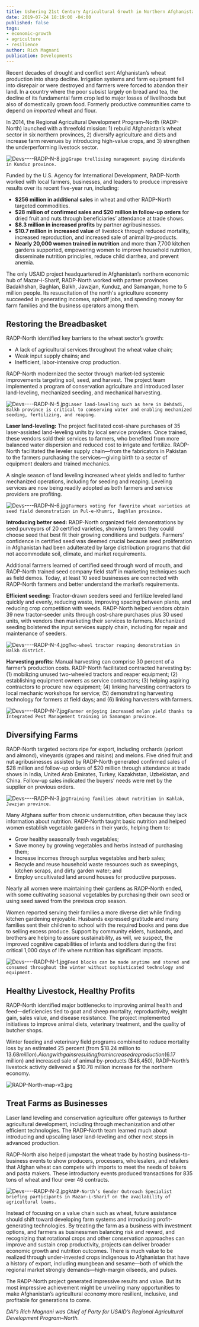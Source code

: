 ```yaml
---
title: Ushering 21st Century Agricultural Growth in Northern Afghanistan
date: 2019-07-24 18:19:00 -04:00
published: false
tags:
- economic-growth
- agriculture
- resilience
author: Rich Magnani
publication: Developments
---
```


Recent decades of drought and conflict sent Afghanistan’s wheat production into sharp decline. Irrigation systems and farm equipment fell into disrepair or were destroyed and farmers were forced to abandon their land. In a country where the poor subsist largely on bread and tea, the decline of its fundamental farm crop led to major losses of livelihoods but also of domestically grown food. Formerly productive communities came to depend on *imported* wheat and flour.

In 2014, the Regional Agricultural Development Program–North (RADP-North) launched with a threefold mission: 1) rebuild Afghanistan’s wheat sector in six northern provinces, 2) diversify agriculture and diets and increase farm revenues by introducing high-value crops, and 3) strengthen the underperforming livestock sector.

![Devs----RADP-N-8.jpg](/uploads/Devs----RADP-N-8.jpg)`Grape trellising management paying dividends in Kunduz province.`

Funded by the U.S. Agency for International Development, RADP-North worked with local farmers, businesses, and leaders to produce impressive results over its recent five-year run, including:

* **$256 million in additional sales** in wheat and other RADP-North targeted commodities.
* **$28 million of confirmed sales and $20 million in follow-up orders** for dried fruit and nuts through beneficiaries’ attendance at trade shows.
* **$8.3 million in increased profits** by partner agribusinesses.
* **$10.7 million in increased value** of livestock through reduced mortality, increased reproduction, and increased sale of animal by-products.
* **Nearly 20,000 women trained in nutrition** and more than 7,700 kitchen gardens supported, empowering women to improve household nutrition, disseminate nutrition principles, reduce child diarrhea, and prevent anemia.

The only USAID project headquartered in Afghanistan’s northern economic hub of Mazar-i-Sharif, RADP-North worked with partner provinces Badakhshan, Baghlan, Balkh, Jawzjan, Kunduz, and Samangan, home to 5 million people. Its resuscitation of the north's agriculture economy succeeded in generating incomes, spinoff jobs, and spending money for farm families and the business operators among them.

## Restoring the Breadbasket

RADP-North identified key barriers to the wheat sector’s growth:

* A lack of agricultural services throughout the wheat value chain; 
* Weak input supply chains; and
* Inefficient, labor-intensive crop production.

RADP-North modernized the sector through market-led systemic improvements targeting soil, seed, and harvest. The project team implemented a program of conservation agriculture and introduced laser land-leveling, mechanized seeding, and mechanical harvesting.

![Devs----RADP-N-5.jpg](/uploads/Devs----RADP-N-5.jpg)`Laser land-leveling such as here in Dehdadi, Balkh province is critical to conserving water and enabling mechanized seeding, fertilizing, and reaping.`

**Laser land-leveling:** The project facilitated cost-share purchases of 35 laser-assisted land-leveling units by local service providers. Once trained, these vendors sold their services to farmers, who benefited from more balanced water dispersion and reduced cost to irrigate and fertilize. RADP-North facilitated the leveler supply chain—from the fabricators in Pakistan to the farmers purchasing the services—giving birth to a sector of equipment dealers and trained mechanics.  

A single season of land leveling increased wheat yields and led to further mechanized operations, including for seeding and reaping. Leveling services are now being readily adopted as both farmers and service providers are profiting.

![Devs----RADP-N-6.jpg](/uploads/Devs----RADP-N-6.jpg)`Farmers voting for favorite wheat varieties at seed field demonstration in Pul-e-Khumri, Baghlan province.` 

**Introducing better seed:** RADP-North organized field demonstrations by seed purveyors of 20 certified varieties, showing farmers they could choose seed that best fit their growing conditions and budgets. Farmers’ confidence in certified seed was deemed crucial because seed proliferation in Afghanistan had been adulterated by large distribution programs that did not accommodate soil, climate, and market requirements.

Additional farmers learned of certified seed through word of mouth, and RADP-North trained seed company field staff in marketing techniques such as field demos. Today, at least 10 seed businesses are connected with RADP-North farmers and better understand the market’s requirements.

**Efficient seeding:** Tractor-drawn seeders seed and fertilize leveled land quickly and evenly, reducing waste, improving spacing between plants, and reducing crop competition with weeds. RADP-North helped vendors obtain 39 new tractor-seeder units through cost-share purchases plus 30 used units, with vendors then marketing their services to farmers. Mechanized seeding bolstered the input services supply chain, including for repair and maintenance of seeders.

![Devs----RADP-N-4.jpg](/uploads/Devs----RADP-N-4.jpg)`Two-wheel tractor reaping demonstration in Balkh district.`

**Harvesting profits:** Manual harvesting can comprise 30 percent of a farmer’s production costs. RADP-North facilitated contracted harvesting by: (1) mobilizing unused two-wheeled tractors and reaper equipment; (2) establishing equipment owners as service contractors; (3) helping aspiring contractors to procure new equipment; (4) linking harvesting contractors to local mechanic workshops for service; (5) demonstrating harvesting technology for farmers at field days; and (6) linking harvesters with farmers.

![Devs----RADP-N-7.jpg](/uploads/Devs----RADP-N-7.jpg)`Farmer enjoying increased melon yield thanks to Integrated Pest Management training in Samangan province.`

## Diversifying Farms

RADP-North targeted sectors ripe for export, including orchards (apricot and almond), vineyards (grapes and raisins) and melons. Five dried fruit and nut agribusinesses assisted by RADP-North generated confirmed sales of $28 million and follow-up orders of $20 million through attendance at trade shows in India, United Arab Emirates, Turkey, Kazakhstan, Uzbekistan, and China. Follow-up sales indicated the buyers’ needs were met by the supplier on previous orders.

![Devs----RADP-N-3.jpg](/uploads/Devs----RADP-N-3.jpg)`Training families about nutrition in Kahlak, Jawzjan province.`

Many Afghans suffer from chronic undernutrition, often because they lack information about nutrition. RADP-North taught basic nutrition and helped women establish vegetable gardens in their yards, helping them to:

* Grow healthy seasonally fresh vegetables;
* Save money by growing vegetables and herbs instead of purchasing them;
* Increase incomes through surplus vegetables and herb sales;
* Recycle and reuse household waste resources such as sweepings, kitchen scraps, and dirty garden water; and
* Employ uncultivated land around houses for productive purposes.

Nearly all women were maintaining their gardens as RADP-North ended, with some cultivating seasonal vegetables by purchasing their own seed or using seed saved from the previous crop season.

Women reported serving their families a more diverse diet while finding kitchen gardening enjoyable. Husbands expressed gratitude and many families sent their children to school with the required books and pens due to selling excess produce. Support by community elders, husbands, and brothers are helping to assure sustainability, as will, we suspect, the improved cognitive capabilities of infants and toddlers during the first critical 1,000 days of life where nutrition has significant impacts.

![Devs----RADP-N-1.jpg](/uploads/Devs----RADP-N-1.jpg)`Feed blocks can be made anytime and stored and consumed throughout the winter without sophisticated technology and equipment.`

## Healthy Livestock, Healthy Profits

RADP-North identified major bottlenecks to improving animal health and feed—deficiencies tied to goat and sheep mortality, reproductivity, weight gain, sales value, and disease resistance. The project implemented initiatives to improve animal diets, veterinary treatment, and the quality of butcher shops.

Winter feeding and veterinary field programs combined to reduce mortality loss by an estimated 25 percent (from $18.24 million to $13.68 million). Along with gains resulting from increased reproduction ($6.17 million) and increased sale of animal by-products ($48,450), RADP-North’s livestock activity delivered a $10.78 million increase for the northern economy.

![RADP-North-map-v3.jpg](/uploads/RADP-North-map-v3.jpg)

## Treat Farms as Businesses

Laser land leveling and conservation agriculture offer gateways to further agricultural development, including through mechanization and other efficient technologies. The RADP-North team learned much about introducing and upscaling laser land-leveling and other next steps in advanced production. 

RADP-North also helped jumpstart the wheat trade by hosting business-to-business events to show producers, processers, wholesalers, and retailers that Afghan wheat can compete with imports to meet the needs of bakers and pasta makers. These introductory events produced transactions for 835 tons of wheat and flour over 46 contracts. 

![Devs----RADP-N-2.jpg](/uploads/Devs----RADP-N-2.jpg)`RADP-North’s Gender Outreach Specialist briefing participants in Mazar-i-Sharif on the availability of agricultural loans.`

Instead of focusing on a value chain such as wheat, future assistance should shift toward developing farm systems and introducing profit-generating technologies. By treating the farm as a business with investment options, and farmers as businessmen balancing risk and reward, and recognizing that rotational crops and other conservation approaches can improve and sustain crop productivity, projects can deliver broader economic growth and nutrition outcomes. There is much value to be realized through under-invested crops indigenous to Afghanistan that have a history of export, including mungbean and sesame—both of which the regional market strongly demands—high-margin oilseeds, and pulses.

The RADP-North project generated impressive results and value. But its most impressive achievement might be unveiling many opportunities to make Afghanistan’s agricultural economy more resilient, inclusive, and profitable for generations to come.

*DAI’s Rich Magnani was Chief of Party for USAID’s Regional Agricultural Development Program–North.*